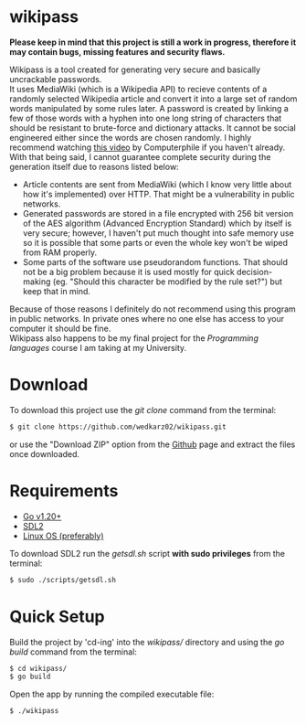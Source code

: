 # wikipass

**Please keep in mind that this project is still a work in progress, therefore it may contain bugs, missing features and security flaws.**

Wikipass is a tool created for generating very secure and basically uncrackable passwords. \
It uses MediaWiki (which is a Wikipedia API) to recieve contents of a randomly selected Wikipedia article and convert it into a large set of random words manipulated by some rules later. A password is created by linking a few of those words with a hyphen into one long string of characters that should be resistant to brute-force and dictionary attacks. It cannot be social engineered either since the words are chosen randomly. I highly recommend watching [this video](https://www.youtube.com/watch?v=3NjQ9b3pgIg) by Computerphile if you haven't already. \
With that being said, I cannot guarantee complete security during the generation itself due to reasons listed below:
 * Article contents are sent from MediaWiki (which I know very little about how it's implemented) over HTTP. That might be a vulnerability in public networks.
  * Generated passwords are stored in a file encrypted with 256 bit version of the AES algorithm (Advanced Encryption Standard) which by itself is very secure; however, I haven't put much thought into safe memory use so it is possible that some parts or even the whole key won't be wiped from RAM properly.
  * Some parts of the software use pseudorandom functions. That should not be a big problem because it is used mostly for quick decision-making (eg. "Should this character be modified by the rule set?") but keep that in mind.

Because of those reasons I definitely do not recommend using this program in public networks. In private ones where no one else has access to your computer it should be fine. \
Wikipass also happens to be my final project for the *Programming languages* course I am taking at my University.

# Download
To download this project use the *git clone* command from the terminal:
```bash
$ git clone https://github.com/wedkarz02/wikipass.git
```
or use the "Download ZIP" option from the [Github](https://github.com/wedkarz02/wikipass) page and extract the files once downloaded.

# Requirements
 * [Go v1.20+](https://go.dev/dl/)
 * [SDL2](https://github.com/libsdl-org/SDL/releases)
 * [Linux OS (preferably)](https://ubuntu.com/download)

To download SDL2 run the *getsdl.sh* script **with sudo privileges** from the terminal:
```bash
$ sudo ./scripts/getsdl.sh
```

# Quick Setup
Build the project by 'cd-ing' into the *wikipass/* directory and using the *go build* command from the terminal:
```bash
$ cd wikipass/
$ go build
```
Open the app by running the compiled executable file:
```bash
$ ./wikipass
```

